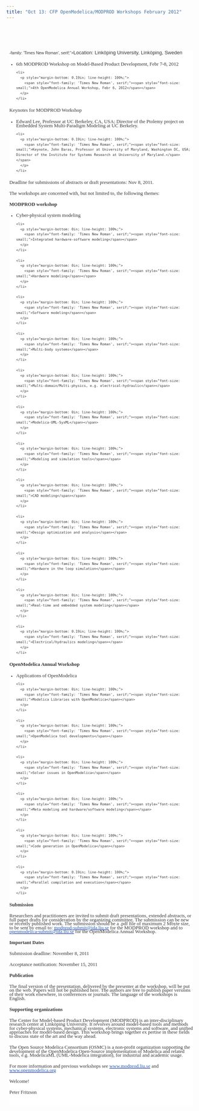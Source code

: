 ```yaml
---
title: "Oct 13: CFP OpenModelica/MODPROD Workshops February 2012"
---
```

&nbsp;

&nbsp;

<div style="color: #333333; font-family: Tahoma, Helvetica, Arial, sans-serif; font-size: 76%; background-image: initial; background-attachment: initial; background-origin: initial; background-clip: initial; background-color: #ffffff; line-height: 1.3em; margin: 8px;">
  <p style="margin-top: 0.19in; margin-bottom: 0.19in; line-height: 100%;">
    <span style="font<mce: script type=;">-family: 'Times New Roman', serif;"><span style="font-size: small;">Location: Linköping University, Linköping, Sweden</span></span>
  </p>
  
  <ul>
    <li>
      <p style="margin-top: 0.19in; margin-bottom: 0in; line-height: 100%;">
        <span style="font-family: 'Times New Roman', serif;"><span style="font-size: small;">6th MODPROD Workshop on Model-Based Product Development, Febr 7-8, 2012</span></span>
      </p>
    </li>
    
    <li>
      <p style="margin-bottom: 0.19in; line-height: 100%;">
        <span style="font-family: 'Times New Roman', serif;"><span style="font-size: small;">4th OpenModelica Annual Workshop, Febr 6, 2012</span></span>
      </p>
    </li>
  </ul>
  
  <p style="margin-top: 0.19in; margin-bottom: 0.19in; line-height: 100%;">
    <span style="font-family: 'Times New Roman', serif;"><span style="font-size: small;">Keynotes for MODPROD Workshop</span></span>
  </p>
  
  <ul>
    <li>
      <p style="margin-top: 0.19in; margin-bottom: 0in; line-height: 100%;">
        <span style="font-family: 'Times New Roman', serif;"><span style="font-size: small;">Edward Lee, Professor at UC Berkeley, CA, USA; Director of the Ptolemy project on Embedded System Multi-Paradigm Modeling at UC Berkeley.</span></span>
      </p>
    </li>
    
    <li>
      <p style="margin-bottom: 0.19in; line-height: 100%;">
        <span style="font-family: 'Times New Roman', serif;"><span style="font-size: small;">Keynote, John Baras, Professor at University of Maryland, Washington DC, USA; Director of the Institute for Systems Research at University of Maryland.</span></span>
      </p>
    </li>
  </ul>
  
  <p style="margin-top: 0.19in; margin-bottom: 0.19in; line-height: 100%;">
    <span style="font-family: 'Times New Roman', serif;"><span style="font-size: small;">Deadline for submissions of abstracts or draft presentations: Nov 8, 2011.</span></span>
  </p>
  
  <p style="margin-top: 0.19in; margin-bottom: 0.19in; line-height: 100%;">
    <span style="font-family: 'Times New Roman', serif;"><span style="font-size: small;">The workshops are concerned with, but not limited to, the following themes:</span></span>
  </p>
  
  <p style="margin-top: 0.19in; margin-bottom: 0.19in; line-height: 100%;">
    <span style="font-family: 'Times New Roman', serif;"><span style="font-size: small;"><strong>MODPROD workshop</strong></span></span>
  </p>
  
  <ul>
    <li>
      <p style="margin-top: 0.19in; margin-bottom: 0in; line-height: 100%;">
        <span style="font-family: 'Times New Roman', serif;"><span style="font-size: small;">Cyber-physical system modeling</span></span>
      </p>
    </li>
    
    <li>
      <p style="margin-bottom: 0in; line-height: 100%;">
        <span style="font-family: 'Times New Roman', serif;"><span style="font-size: small;">Integrated hardware-software modeling</span></span>
      </p>
    </li>
    
    <li>
      <p style="margin-bottom: 0in; line-height: 100%;">
        <span style="font-family: 'Times New Roman', serif;"><span style="font-size: small;">Hardware modeling</span></span>
      </p>
    </li>
    
    <li>
      <p style="margin-bottom: 0in; line-height: 100%;">
        <span style="font-family: 'Times New Roman', serif;"><span style="font-size: small;">Software modeling</span></span>
      </p>
    </li>
    
    <li>
      <p style="margin-bottom: 0in; line-height: 100%;">
        <span style="font-family: 'Times New Roman', serif;"><span style="font-size: small;">Multi-body systems</span></span>
      </p>
    </li>
    
    <li>
      <p style="margin-bottom: 0in; line-height: 100%;">
        <span style="font-family: 'Times New Roman', serif;"><span style="font-size: small;">Multi-domain/Multi-physics, e.g. electrical-hydraulic</span></span>
      </p>
    </li>
    
    <li>
      <p style="margin-bottom: 0in; line-height: 100%;">
        <span style="font-family: 'Times New Roman', serif;"><span style="font-size: small;">Modelica-UML-SysML</span></span>
      </p>
    </li>
    
    <li>
      <p style="margin-bottom: 0in; line-height: 100%;">
        <span style="font-family: 'Times New Roman', serif;"><span style="font-size: small;">Modeling and simulation tools</span></span>
      </p>
    </li>
    
    <li>
      <p style="margin-bottom: 0in; line-height: 100%;">
        <span style="font-family: 'Times New Roman', serif;"><span style="font-size: small;">CAD modeling</span></span>
      </p>
    </li>
    
    <li>
      <p style="margin-bottom: 0in; line-height: 100%;">
        <span style="font-family: 'Times New Roman', serif;"><span style="font-size: small;">Design optimization and analysis</span></span>
      </p>
    </li>
    
    <li>
      <p style="margin-bottom: 0in; line-height: 100%;">
        <span style="font-family: 'Times New Roman', serif;"><span style="font-size: small;">Hardware in the loop simulation</span></span>
      </p>
    </li>
    
    <li>
      <p style="margin-bottom: 0in; line-height: 100%;">
        <span style="font-family: 'Times New Roman', serif;"><span style="font-size: small;">Real-time and embedded system modeling</span></span>
      </p>
    </li>
    
    <li>
      <p style="margin-bottom: 0.19in; line-height: 100%;">
        <span style="font-family: 'Times New Roman', serif;"><span style="font-size: small;">Electrical/hydraulics modeling</span></span>
      </p>
    </li>
  </ul>
  
  <p style="margin-top: 0.19in; margin-bottom: 0.19in; line-height: 100%;">
    <span style="font-family: 'Times New Roman', serif;"><span style="font-size: small;"><strong>OpenModelica Annual Workshop</strong></span></span>
  </p>
  
  <ul>
    <li>
      <p style="margin-top: 0.19in; margin-bottom: 0in; line-height: 100%;">
        <span style="font-family: 'Times New Roman', serif;"><span style="font-size: small;">Applications of OpenModelica</span></span>
      </p>
    </li>
    
    <li>
      <p style="margin-bottom: 0in; line-height: 100%;">
        <span style="font-family: 'Times New Roman', serif;"><span style="font-size: small;">Modelica Libraries with OpenModelica</span></span>
      </p>
    </li>
    
    <li>
      <p style="margin-bottom: 0in; line-height: 100%;">
        <span style="font-family: 'Times New Roman', serif;"><span style="font-size: small;">OpenModelica tool developments</span></span>
      </p>
    </li>
    
    <li>
      <p style="margin-bottom: 0in; line-height: 100%;">
        <span style="font-family: 'Times New Roman', serif;"><span style="font-size: small;">Solver issues in OpenModelica</span></span>
      </p>
    </li>
    
    <li>
      <p style="margin-bottom: 0in; line-height: 100%;">
        <span style="font-family: 'Times New Roman', serif;"><span style="font-size: small;">Meta modeling and hardware/software modeling</span></span>
      </p>
    </li>
    
    <li>
      <p style="margin-bottom: 0in; line-height: 100%;">
        <span style="font-family: 'Times New Roman', serif;"><span style="font-size: small;">Code generation in OpenModelica</span></span>
      </p>
    </li>
    
    <li>
      <p style="margin-bottom: 0.19in; line-height: 100%;">
        <span style="font-family: 'Times New Roman', serif;"><span style="font-size: small;">Parallel compilation and execution</span></span>
      </p>
    </li>
  </ul>
  
  <p style="margin-top: 0.19in; margin-bottom: 0.19in; line-height: 100%;">
    <span style="font-family: 'Times New Roman', serif;"><span style="font-size: small;"><strong>Submission</strong></span></span>
  </p>
  
  <p style="margin-top: 0.19in; margin-bottom: 0.19in; line-height: 100%;">
    <span style="font-family: 'Times New Roman', serif;"><span style="font-size: small;">Researchers and practitioners are invited to submit draft presentations, extended abstracts, or full paper drafts for consideration by the organizing committee. The submission can be new or recently published work. The submission should be a .pdf file of maximum 2 Mbyte size, to be sent by email to: </span></span><span style="color: #000080;"><span lang="zxx"><span style="text-decoration: underline;"><a style="color: #1b57b1; text-decoration: none; font-weight: normal;" href="mailto:modprod-submit@ida.liu.se"><span style="font-family: 'Times New Roman', serif;"><span style="font-size: small;">modprod-submit@ida.liu.se</span></span></a></span></span></span><span style="font-family: 'Times New Roman', serif;"><span style="font-size: small;"> for the MODPROD workshop and to </span></span><span style="color: #000080;"><span lang="zxx"><span style="text-decoration: underline;"><a style="color: #1b57b1; text-decoration: none; font-weight: normal;" href="mailto:openmodelica-submit@ida.liu.se"><span style="font-family: 'Times New Roman', serif;"><span style="font-size: small;">openmodelica-submit@ida.liu.se</span></span></a></span></span></span><span style="font-family: 'Times New Roman', serif;"><span style="font-size: small;"> for the OpenModelica Annual Workshop.</span></span>
  </p>
  
  <p style="margin-top: 0.17in; margin-bottom: 0.19in; line-height: 100%;">
    <span style="font-family: 'Times New Roman', serif;"><span style="font-size: small;"><strong>Important Dates</strong></span></span>
  </p>
  
  <p style="margin-top: 0.19in; margin-bottom: 0.19in; line-height: 100%;">
    <span style="font-family: 'Times New Roman', serif;"><span style="font-size: small;">Submission deadline: November 8, 2011</span></span>
  </p>
  
  <p style="margin-top: 0.19in; margin-bottom: 0.19in; line-height: 100%;">
    <span style="font-family: 'Times New Roman', serif;"><span style="font-size: small;">Acceptance notification: November 15, 2011</span></span>
  </p>
  
  <p style="margin-top: 0.19in; margin-bottom: 0.19in; line-height: 100%;">
    <span style="font-family: 'Times New Roman', serif;"><span style="font-size: small;"><strong>Publication</strong></span></span>
  </p>
  
  <p style="margin-top: 0.19in; margin-bottom: 0.19in; line-height: 100%;">
    <span style="font-family: 'Times New Roman', serif;"><span style="font-size: small;">The final version of the presentation, delivered by the presenter at the workshop, will be put on the web. Papers will not be published here. The authors are free to publish paper versions of their work elsewhere, in conferences or journals. The language of the workshops is English.</span></span>
  </p>
  
  <p style="margin-top: 0.19in; margin-bottom: 0.19in; line-height: 100%;">
    <span style="font-family: 'Times New Roman', serif;"><span style="font-size: small;"><strong>Supporting organizations</strong></span></span>
  </p>
  
  <p style="margin-top: 0.19in; margin-bottom: 0.19in; line-height: 100%;">
    <span style="font-family: 'Times New Roman', serif;"><span style="font-size: small;">The Center for Model-based Product Development (MODPROD) is an inter-disciplinary research center at Linköping University. It revolves around model-based tools and methods for cyber-physical systems, mechanical systems, electronic systems and software, and unified approaches for model-based design. This workshop brings together ex pertise in these fields to discuss state of the art and the way ahead.</span></span>
  </p>
  
  <p style="margin-top: 0.19in; margin-bottom: 0.19in; line-height: 100%;">
    <span style="font-family: 'Times New Roman', serif;"><span style="font-size: small;">The Open Source Modelica Consortium (OSMC) is a non-profit organization supporting the development of the OpenModelica Open-Source implementation of Modelica and related tools, e.g. ModelicaML (UML-Modelica integration), for industrial and academic usage.</span></span>
  </p>
  
  <p style="margin-top: 0.19in; margin-bottom: 0.19in; line-height: 100%;">
    <span style="font-family: 'Times New Roman', serif;"><span style="font-size: small;">For more information and previous workshops see </span></span><span style="color: #000080;"><span lang="zxx"><span style="text-decoration: underline;"><a style="color: #1b57b1; text-decoration: none; font-weight: normal;" href="http://www.modprod.liu.se/"><span style="font-family: 'Times New Roman', serif;"><span style="font-size: small;">www.modprod.liu.se</span></span></a></span></span></span><span style="font-family: 'Times New Roman', serif;"><span style="font-size: small;"> and </span></span><span style="color: #000080;"><span lang="zxx"><span style="text-decoration: underline;"><a style="color: #1b57b1; text-decoration: none; font-weight: normal;" href="http://www.openmodelica.org/"><span style="font-family: 'Times New Roman', serif;"><span style="font-size: small;">www.openmodelica.org</span></span></a></span></span></span><span style="font-family: 'Times New Roman', serif;"><span style="font-size: small;"> </span></span>
  </p>
  
  <p style="margin-top: 0.19in; margin-bottom: 0.19in; line-height: 100%;">
    <span style="font-family: 'Times New Roman', serif;"><span style="font-size: small;">Welcome!</span></span>
  </p>
  
  <p style="margin-top: 0.19in; margin-bottom: 0.19in; line-height: 100%;">
    <span style="font-family: 'Times New Roman', serif;"><span style="font-size: small;">Peter Fritzson</span></span>
  </p>
  
  <div>
    <span style="font-family: 'Times New Roman', serif;"><span style="font-size: small;">&nbsp;</span></span>
  </div>
</div>

&nbsp;
